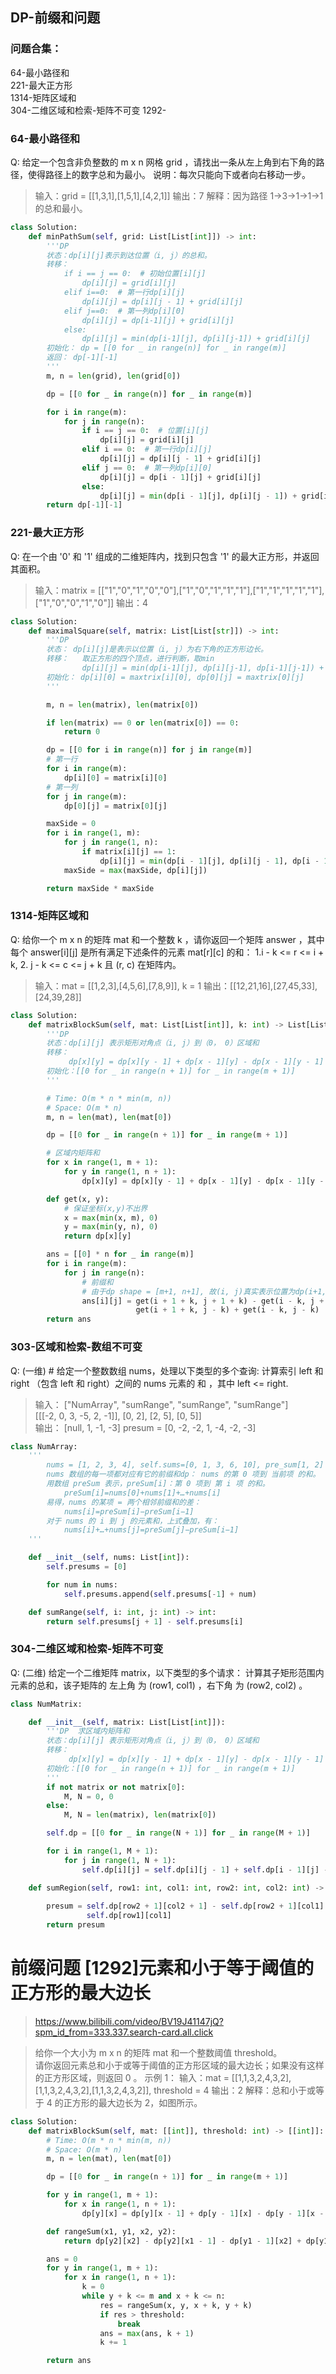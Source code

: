 ## DP-前缀和问题

### 问题合集：

64-最小路径和  
221-最大正方形  
1314-矩阵区域和  
304-二维区域和检索-矩阵不可变
1292- 
### 64-最小路径和

Q: 给定一个包含非负整数的 m x n 网格 grid ，请找出一条从左上角到右下角的路径，使得路径上的数字总和为最小。 说明：每次只能向下或者向右移动一步。
> 输入：grid = [[1,3,1],[1,5,1],[4,2,1]]
> 输出：7
> 解释：因为路径 1→3→1→1→1 的总和最小。

```python
class Solution:
    def minPathSum(self, grid: List[List[int]]) -> int:
        '''DP
        状态：dp[i][j]表示到达位置（i, j）的总和。
        转移： 
            if i == j == 0:  # 初始位置[i][j]
                dp[i][j] = grid[i][j]
            elif i==0:  # 第一行dp[i][j]
                dp[i][j] = dp[i][j - 1] + grid[i][j]
            elif j==0:  # 第一列dp[i][0]
                dp[i][j] = dp[i-1][j] + grid[i][j]
            else:
                dp[i][j] = min(dp[i-1][j], dp[i][j-1]) + grid[i][j]
        初始化： dp = [[0 for _ in range(n)] for _ in range(m)]
        返回： dp[-1][-1]
        '''
        m, n = len(grid), len(grid[0])

        dp = [[0 for _ in range(n)] for _ in range(m)]

        for i in range(m):
            for j in range(n):
                if i == j == 0:  # 位置[i][j]
                    dp[i][j] = grid[i][j]
                elif i == 0:  # 第一行dp[i][j]
                    dp[i][j] = dp[i][j - 1] + grid[i][j]
                elif j == 0:  # 第一列dp[i][0]
                    dp[i][j] = dp[i - 1][j] + grid[i][j]
                else:
                    dp[i][j] = min(dp[i - 1][j], dp[i][j - 1]) + grid[i][j]
        return dp[-1][-1]
```

### 221-最大正方形

Q: 在一个由 '0' 和 '1' 组成的二维矩阵内，找到只包含 '1' 的最大正方形，并返回其面积。
> 输入：matrix = [["1","0","1","0","0"],["1","0","1","1","1"],["1","1","1","1","1"], ["1","0","0","1","0"]]
> 输出：4

```python
class Solution:
    def maximalSquare(self, matrix: List[List[str]]) -> int:
        '''DP
        状态： dp[i][j]是表示以位置（i, j）为右下角的正方形边长。
        转移：   取正方形的四个顶点，进行判断，取min
                dp[i][j] = min(dp[i-1][j], dp[i][j-1], dp[i-1][j-1]) + 1
        初始化： dp[i][0] = maxtrix[i][0], dp[0][j] = maxtrix[0][j] 
        '''

        m, n = len(matrix), len(matrix[0])

        if len(matrix) == 0 or len(matrix[0]) == 0:
            return 0

        dp = [[0 for i in range(n)] for j in range(m)]
        # 第一行        
        for i in range(m):
            dp[i][0] = matrix[i][0]
        # 第一列
        for j in range(m):
            dp[0][j] = matrix[0][j]

        maxSide = 0
        for i in range(1, m):
            for j in range(1, n):
                if matrix[i][j] == 1:
                    dp[i][j] = min(dp[i - 1][j], dp[i][j - 1], dp[i - 1][j - 1]) + 1
            maxSide = max(maxSide, dp[i][j])

        return maxSide * maxSide  
```

### 1314-矩阵区域和

Q: 给你一个 m x n 的矩阵 mat 和一个整数 k ，请你返回一个矩阵 answer ，其中每个 answer[i][j] 是所有满足下述条件的元素 mat[r][c] 的和：
1.i - k <= r <= i + k, 2. j - k <= c <= j + k 且 (r, c) 在矩阵内。

> 输入：mat = [[1,2,3],[4,5,6],[7,8,9]], k = 1
> 输出：[[12,21,16],[27,45,33],[24,39,28]]

```python
class Solution:
    def matrixBlockSum(self, mat: List[List[int]], k: int) -> List[List[int]]:
        '''DP
        状态：dp[i][j] 表示矩形对角点（i, j）到（0， 0）区域和
        转移： 
             dp[x][y] = dp[x][y - 1] + dp[x - 1][y] - dp[x - 1][y - 1] + mat[x - 1][y - 1]
        初始化：[[0 for _ in range(n + 1)] for _ in range(m + 1)]
        '''

        # Time: O(m * n * min(m, n))
        # Space: O(m * n)
        m, n = len(mat), len(mat[0])

        dp = [[0 for _ in range(n + 1)] for _ in range(m + 1)]

        # 区域内矩阵和
        for x in range(1, m + 1):
            for y in range(1, n + 1):
                dp[x][y] = dp[x][y - 1] + dp[x - 1][y] - dp[x - 1][y - 1] + mat[x - 1][y - 1]

        def get(x, y):
            # 保证坐标(x,y)不出界
            x = max(min(x, m), 0)
            y = max(min(y, n), 0)
            return dp[x][y]

        ans = [[0] * n for _ in range(m)]
        for i in range(m):
            for j in range(n):
                # 前缀和
                # 由于dp shape = [m+1, n+1], 故(i, j)真实表示位置为dp(i+1, j+1)
                ans[i][j] = get(i + 1 + k, j + 1 + k) - get(i - k, j + 1 + k) -
                            get(i + 1 + k, j - k) + get(i - k, j - k)
        return ans

```


### 303-区域和检索-数组不可变

Q: (一维) # 给定一个整数数组 nums，处理以下类型的多个查询: 计算索引 left 和 right （包含 left 和 right）之间的 nums 元素的 和 ，其中 left <= right.
> 输入： ["NumArray", "sumRange", "sumRange", "sumRange"]  
> [[[-2, 0, 3, -5, 2, -1]], [0, 2], [2, 5], [0, 5]]  
> 输出： [null, 1, -1, -3]
> presum = [0, -2, -2, 1, -4, -2, -3]

```python
class NumArray:
    '''
        nums = [1, 2, 3, 4], self.sums=[0, 1, 3, 6, 10], pre_sum[1, 2] = 
        nums 数组的每一项都对应有它的前缀和dp： nums 的第 0 项到 当前项 的和。
        用数组 preSum 表示，preSum[i]：第 0 项到 第 i 项 的和。
            preSum[i]=nums[0]+nums[1]+…+nums[i]
        易得，nums 的某项 = 两个相邻前缀和的差：
            nums[i]=preSum[i]−preSum[i−1]
        对于 nums 的 i 到 j 的元素和，上式叠加，有：
            nums[i]+…+nums[j]=preSum[j]−preSum[i−1]
    '''

    def __init__(self, nums: List[int]):
        self.presums = [0]

        for num in nums:
            self.presums.append(self.presums[-1] + num)

    def sumRange(self, i: int, j: int) -> int:
        return self.presums[j + 1] - self.presums[i]


```

### 304-二维区域和检索-矩阵不可变

Q: (二维) 给定一个二维矩阵 matrix，以下类型的多个请求： 计算其子矩形范围内元素的总和，该子矩阵的 左上角 为 (row1, col1) ，右下角 为 (row2, col2) 。

```python
class NumMatrix:

    def __init__(self, matrix: List[List[int]]):
        '''DP  求区域内矩阵和
        状态：dp[i][j] 表示矩形对角点（i, j）到（0， 0）区域和
        转移： 
             dp[x][y] = dp[x][y - 1] + dp[x - 1][y] - dp[x - 1][y - 1] + mat[x - 1][y - 1]
        初始化：[[0 for _ in range(n + 1)] for _ in range(m + 1)]
        '''
        if not matrix or not matrix[0]:
            M, N = 0, 0
        else:
            M, N = len(matrix), len(matrix[0])

        self.dp = [[0 for _ in range(N + 1)] for _ in range(M + 1)]

        for i in range(1, M + 1):
            for j in range(1, N + 1):
                self.dp[i][j] = self.dp[i][j - 1] + self.dp[i - 1][j] - self.dp[i - 1][j - 1] + matrix[i - 1][j - 1]

    def sumRegion(self, row1: int, col1: int, row2: int, col2: int) -> int:
    
        presum = self.dp[row2 + 1][col2 + 1] - self.dp[row2 + 1][col1] - self.dp[row1][col2 + 1] + \
                 self.dp[row1][col1]   
        return presum

```



# 前缀问题  [1292]元素和小于等于阈值的正方形的最大边长
> https://www.bilibili.com/video/BV19J41147jQ?spm_id_from=333.337.search-card.all.click

> 给你一个大小为 m x n 的矩阵 mat 和一个整数阈值 threshold。  
>  请你返回元素总和小于或等于阈值的正方形区域的最大边长；如果没有这样的正方形区域，则返回 0 。 
>  示例 1： 
> 输入：mat = [[1,1,3,2,4,3,2],[1,1,3,2,4,3,2],[1,1,3,2,4,3,2]], threshold = 4
> 输出：2
> 解释：总和小于或等于 4 的正方形的最大边长为 2，如图所示。

```python
class Solution:
    def matrixBlockSum(self, mat: [[int]], threshold: int) -> [[int]]:
        # Time: O(m * n * min(m, n))
        # Space: O(m * n)
        m, n = len(mat), len(mat[0])

        dp = [[0 for _ in range(n + 1)] for _ in range(m + 1)]

        for y in range(1, m + 1):
            for x in range(1, n + 1):
                dp[y][x] = dp[y][x - 1] + dp[y - 1][x] - dp[y - 1][x - 1] + mat[y - 1][x - 1]

        def rangeSum(x1, y1, x2, y2):
            return dp[y2][x2] - dp[y2][x1 - 1] - dp[y1 - 1][x2] + dp[y1 - 1][x1 - 1]

        ans = 0
        for y in range(1, m + 1):
            for x in range(1, n + 1):
                k = 0
                while y + k <= m and x + k <= n:
                    res = rangeSum(x, y, x + k, y + k)
                    if res > threshold:
                        break
                    ans = max(ans, k + 1)
                    k += 1

        return ans
```